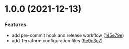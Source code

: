 # 1.0.0 (2021-12-13)

### Features

- add pre-commit hook and release workflow ([145e79e](https://github.com/mongodb-devprod-infrastructure/terraform-aws-eks-data-only/commit/145e79ed2c716f75cc92ac6bd99f129c063953db))
- add Terraform configuration files ([9e0c3c7](https://github.com/mongodb-devprod-infrastructure/terraform-aws-eks-data-only/commit/9e0c3c728e4922efef905706763629d06727628c))
